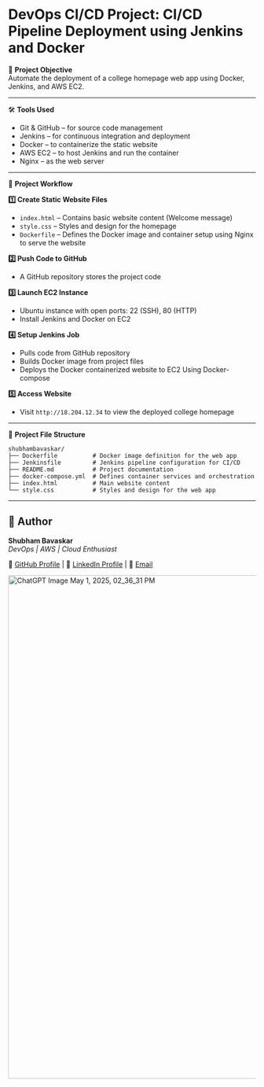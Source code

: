 
# DevOps CI/CD Project: CI/CD Pipeline Deployment using Jenkins and Docker

📌 **Project Objective**  
Automate the deployment of a college homepage web app using Docker, Jenkins, and AWS EC2.

---

🛠️ **Tools Used**  

* Git & GitHub – for source code management  
* Jenkins – for continuous integration and deployment  
* Docker – to containerize the static website  
* AWS EC2 – to host Jenkins and run the container  
* Nginx – as the web server  

---

🔧 **Project Workflow**  

**1️⃣ Create Static Website Files**  

* `index.html` – Contains basic website content (Welcome message)  
* `style.css` – Styles and design for the homepage  
* `Dockerfile` – Defines the Docker image and container setup using Nginx to serve the website  

**2️⃣ Push Code to GitHub**  

* A GitHub repository stores the project code  

**3️⃣ Launch EC2 Instance**  

* Ubuntu instance with open ports: 22 (SSH), 80 (HTTP)  
* Install Jenkins and Docker on EC2  

**4️⃣ Setup Jenkins Job**  

* Pulls code from GitHub repository  
* Builds Docker image from project files   
* Deploys the Docker containerized website to EC2 Using Docker-compose

**5️⃣ Access Website**  

* Visit `http://18.204.12.34` to view the deployed college homepage  

---

📂 **Project File Structure**  

```
shubhambavaskar/
├── Dockerfile          # Docker image definition for the web app
├── Jenkinsfile         # Jenkins pipeline configuration for CI/CD
├── README.md           # Project documentation
├── docker-compose.yml  # Defines container services and orchestration
├── index.html          # Main website content
└── style.css           # Styles and design for the web app
```

---

## 🙌 Author

**Shubham Bavaskar**  
*DevOps | AWS | Cloud Enthusiast*  

🔗 [GitHub Profile](https://github.com/shubhambavaskar) | 🔗 [LinkedIn Profile](https://www.linkedin.com/in/shubham-bavaskar-933a75195) | 📧 [Email](mailto:shubhamba97@gmail.com)


<img width="1536" height="1024" alt="ChatGPT Image May 1, 2025, 02_36_31 PM" src="https://github.com/user-attachments/assets/9a87b385-f989-4876-9a37-38c53589050f" />


